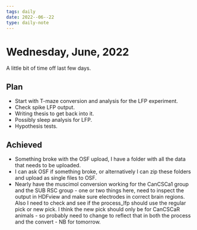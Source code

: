 ```yaml
---
tags: daily
date: 2022--06--22
type: daily-note
---
```


# Wednesday, June, 2022

A little bit of time off last few days.

## Plan

- Start with T-maze conversion and analysis for the LFP experiment.
- Check spike LFP output.
- Writing thesis to get back into it.
- Possibly sleep analysis for LFP.
- Hypothesis tests.

## Achieved

- Something broke with the OSF upload, I have a folder with all the data that needs to be uploaded.
- I can ask OSF if something broke, or alternatively I can zip these folders and upload as single files to OSF.
- Nearly have the muscimol conversion working for the CanCSCa1 group and the SUB RSC group - one or two things here, need to inspect the output in HDFview and make sure electrodes in correct brain regions. Also I need to check and see if the process_lfp should use the regular pick or new pick. I think the new pick should only be for CanCSCaR animals - so probably need to change to reflect that in both the process and the convert - NB for tomorrow.
